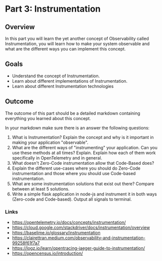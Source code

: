 # Part 3: Instrumentation

## Overview

In this part you will learn the yet another concept of Observability called Instrumentation, you will learn how to make your system observable and what are the different ways you can implement this concept.

## Goals

- Understand the concept of Instrumentation.
- Learn about different implementations of Instrumentation.
- Learn about different Instrumentation technologies

## Outcome
The outcome of this part should be a detailed markdown containing everything you learned about this concept.

In your markdown make sure there is an answer the following questions:

1. What is Instrumentation? Explain the concept and why is it important in making your application "observable".
2. What are the different ways of "instrumenting" your application. Can you use these methods at all times? Explain.
Explain how each of them work specifically in OpenTelemetry and in general.
3. What doesn't Zero-Code instrumentation allow that Code-Based does?
4. Explain the different use-cases where you should do Zero-Code instrumentation and those where you should use Code-based instrumentation.
5. What are some instrumentation solutions that exist out there? Compare between at least 5 solutions.
6. Write a simple flask application in node-js and instrument it in both ways (Zero-code and Code-based). Output all signals to terminal.

### Links

* <https://opentelemetry.io/docs/concepts/instrumentation/>
* <https://cloud.google.com/stackdriver/docs/instrumentation/overview>
* <https://baselime.io/glossary/instrumentation>
* <https://clairettran.medium.com/observability-and-instrumentation-99258f61f7a7>
* <https://logz.io/learn/opentracing-jaeger-guide-to-instrumentation/>
* <https://opencensus.io/introduction/>